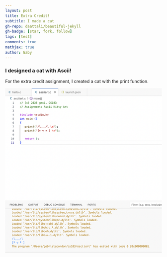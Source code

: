 ```yaml
---
layout: post
title: Extra Credit!
subtitle: I made a cat
gh-repo: daattali/beautiful-jekyll
gh-badge: [star, fork, follow]
tags: [test]
comments: true
mathjax: true
author: Gaby
---
```

### I designed a cat with Ascii!

For the extra credit assignment, I created a cat with the print function. 

![Code](/assets/img/asciiart.png) 

